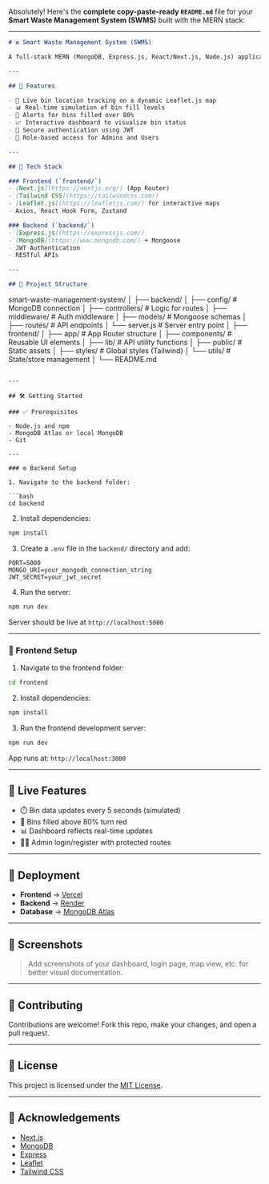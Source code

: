 Absolutely! Here's the **complete copy-paste-ready `README.md`** file for your **Smart Waste Management System (SWMS)** built with the MERN stack:

---

```markdown
# ♻️ Smart Waste Management System (SWMS)

A full-stack MERN (MongoDB, Express.js, React/Next.js, Node.js) application designed to optimize urban waste management using real-time monitoring, smart bin data simulation, and an interactive map dashboard for effective decision-making.

---

## 🚀 Features

- 📍 Live bin location tracking on a dynamic Leaflet.js map
- 📊 Real-time simulation of bin fill levels
- 🔔 Alerts for bins filled over 80%
- 📈 Interactive dashboard to visualize bin status
- 🔐 Secure authentication using JWT
- 🎯 Role-based access for Admins and Users

---

## 🧰 Tech Stack

### Frontend (`frontend/`)
- [Next.js](https://nextjs.org/) (App Router)
- [Tailwind CSS](https://tailwindcss.com/)
- [Leaflet.js](https://leafletjs.com/) for interactive maps
- Axios, React Hook Form, Zustand

### Backend (`backend/`)
- [Express.js](https://expressjs.com/)
- [MongoDB](https://www.mongodb.com/) + Mongoose
- JWT Authentication
- RESTful APIs

---

## 📁 Project Structure

```

smart-waste-management-system/
│
├── backend/
│   ├── config/           # MongoDB connection
│   ├── controllers/      # Logic for routes
│   ├── middleware/       # Auth middleware
│   ├── models/           # Mongoose schemas
│   ├── routes/           # API endpoints
│   └── server.js         # Server entry point
│
├── frontend/
│   ├── app/              # App Router structure
│   ├── components/       # Reusable UI elements
│   ├── lib/              # API utility functions
│   ├── public/           # Static assets
│   ├── styles/           # Global styles (Tailwind)
│   └── utils/            # State/store management
│
└── README.md

````

---

## 🛠️ Getting Started

### ✅ Prerequisites

- Node.js and npm
- MongoDB Atlas or local MongoDB
- Git

---

### ⚙️ Backend Setup

1. Navigate to the backend folder:

```bash
cd backend
````

2. Install dependencies:

```bash
npm install
```

3. Create a `.env` file in the `backend/` directory and add:

```env
PORT=5000
MONGO_URI=your_mongodb_connection_string
JWT_SECRET=your_jwt_secret
```

4. Run the server:

```bash
npm run dev
```

Server should be live at `http://localhost:5000`

---

### 🎨 Frontend Setup

1. Navigate to the frontend folder:

```bash
cd frontend
```

2. Install dependencies:

```bash
npm install
```

3. Run the frontend development server:

```bash
npm run dev
```

App runs at: `http://localhost:3000`

---

## 📡 Live Features

* ⏱️ Bin data updates every 5 seconds (simulated)
* 🔴 Bins filled above 80% turn red
* 📊 Dashboard reflects real-time updates
* 🧑‍💼 Admin login/register with protected routes

---

## 🚀 Deployment

* **Frontend** → [Vercel](https://vercel.com/)
* **Backend** → [Render](https://render.com/)
* **Database** → [MongoDB Atlas](https://www.mongodb.com/cloud/atlas)

---

## 📸 Screenshots

> Add screenshots of your dashboard, login page, map view, etc. for better visual documentation.

---

## 🤝 Contributing

Contributions are welcome! Fork this repo, make your changes, and open a pull request.

---

## 📄 License

This project is licensed under the [MIT License](https://choosealicense.com/licenses/mit/).

---

## 🙏 Acknowledgements

* [Next.js](https://nextjs.org/)
* [MongoDB](https://www.mongodb.com/)
* [Express](https://expressjs.com/)
* [Leaflet](https://leafletjs.com/)
* [Tailwind CSS](https://tailwindcss.com/)

```

